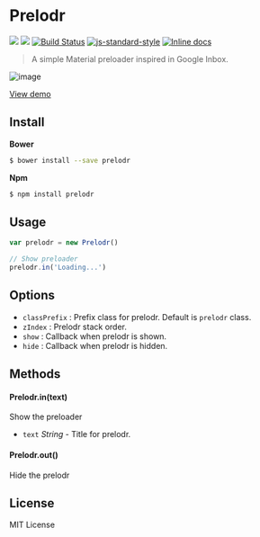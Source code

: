 # Prelodr
[![](https://img.shields.io/bower/v/prelodr.svg?style=flat-square)](https://github.com/quintana-dev/prelodr#install) [![](https://img.shields.io/npm/v/prelodr.svg?style=flat-square)](https://www.npmjs.com/package/prelodr) [![Build Status](http://img.shields.io/travis/quintana-dev/prelodr.svg?style=flat-square)](https://travis-ci.org/quintana-dev/prelodr) [![js-standard-style](https://img.shields.io/badge/code%20style-standard-brightgreen.svg?style=flat-square)](https://github.com/feross/standard) [![Inline docs](http://inch-ci.org/github/quintana-dev/prelodr.svg?branch=master&style=flat-square)](http://inch-ci.org/github/quintana-dev/prelodr)

> A simple Material preloader inspired in Google Inbox.

![image](https://cloud.githubusercontent.com/assets/1700322/7597187/61eb5620-f8b7-11e4-9e91-621a163f7574.png)

[View demo](http://codepen.io/joseluisq/pen/rVeyXY)

## Install

**Bower**

```sh
$ bower install --save prelodr
```

**Npm**

```sh
$ npm install prelodr
```

## Usage

```js
var prelodr = new Prelodr()

// Show preloader
prelodr.in('Loading...')
```

## Options

  * `classPrefix` : Prefix class for prelodr. Default is `prelodr` class.
  * `zIndex` : Prelodr stack order.
  * `show` : Callback when prelodr is shown.
  * `hide` : Callback when prelodr is hidden.

## Methods

#### Prelodr.in(text)
Show the preloader

* `text` *String* - Title for prelodr.


#### Prelodr.out()
Hide the prelodr

## License
MIT License 
